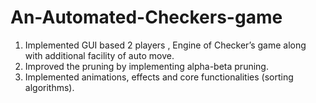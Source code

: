 # An-Automated-Checkers-game

1.  Implemented GUI based 2 players , Engine of Checker’s game along with additional facility of auto move.
2.  Improved the pruning by implementing alpha-beta pruning.
3.  Implemented animations, effects and core functionalities (sorting algorithms).
